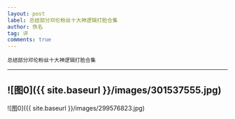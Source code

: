 ```yaml
---
layout: post
label: 总结部分邓伦粉丝十大神逻辑打脸合集
author: 佚名
tag: 评
comments: true
---
```


    总结部分邓伦粉丝十大神逻辑打脸合集

---


![图0]({{ site.baseurl }}/images/301537555.jpg)
---

![图0]({{ site.baseurl }}/images/299576823.jpg)
